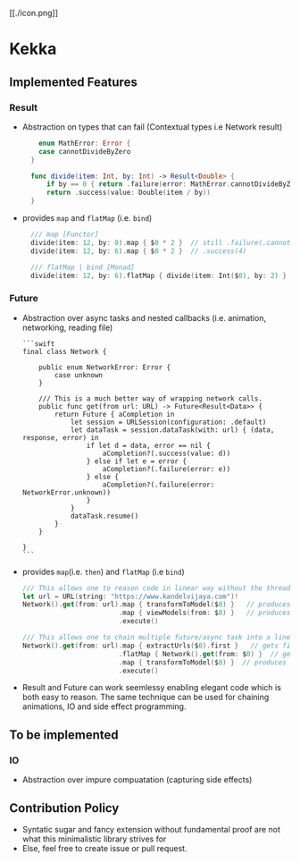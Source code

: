 [[./icon.png]]

# Kekka
## Implemented Features
### Result<T>
- Abstraction on types that can fail (Contextual types i.e Network result)
    ```swift
        enum MathError: Error {
        case cannotDivideByZero
      }

      func divide(item: Int, by: Int) -> Result<Double> {
          if by == 0 { return .failure(error: MathError.cannotDivideByZero) }
          return .success(value: Double(item / by))
      }
    ```
- provides `map` and `flatMap` (i.e. `bind`)
    ```swift
      /// map [Functor]
      divide(item: 12, by: 0).map { $0 * 2 }  // still .failure(.cannotDivideByZero)
      divide(item: 12, by: 6).map { $0 * 2 }  // .success(4)

      /// flatMap | bind [Monad]
      divide(item: 12, by: 6).flatMap { divide(item: Int($0), by: 2) }  // .success(1)
    ```
### Future<T>
- Abstraction over async tasks and nested callbacks (i.e. animation,
      networking, reading file)

      ```swift
      final class Network {

          public enum NetworkError: Error {
              case unknown
          }

          /// This is a much better way of wrapping network calls. 
          public func get(from url: URL) -> Future<Result<Data>> {
              return Future { aCompletion in
                  let session = URLSession(configuration: .default)
                  let dataTask = session.dataTask(with: url) { (data, response, error) in
                      if let d = data, error == nil {
                          aCompletion?(.success(value: d))
                      } else if let e = error {
                          aCompletion?(.failure(error: e))
                      } else {
                          aCompletion?(.failure(error: NetworkError.unknown))
                      }
                  }
                  dataTask.resume()
              }
          }

      }
      ```
- provides `map`(i.e. `then`)  and `flatMap` (i.e `bind`)
    ```swift
    /// This allows one to reason code in linear way without the threading involved. 
    let url = URL(string: "https://www.kandelvijaya.com")!
    Network().get(from: url).map { transformToModel($0) }   // produces Future<Result<[XModel]>>
                            .map { viewModels(from: $0) }   // produces Future<Result<[XViewModel]>>
                            .execute()

    /// This allows one to chain multiple future/async task into a linear way
    Network().get(from: url).map { extractUrls($0).first }   // gets first external url
                            .flatMap { Network().get(from: $0) }  // gets data from that url 
                            .map { transformToModel($0) }  // produces Future<Result<XViewModel>>
                            .execute()
    ```
- Result and Future can work seemlessy enabling elegant code which is both easy to reason.
      The same technique can be used for chaining animations, IO and side effect programming.

## To be implemented 
### IO
- Abstraction over impure compuatation (capturing side effects)
## Contribution Policy
   - Syntatic sugar and fancy extension without fundamental proof are not what
     this minimalistic library strives for
   - Else, feel free to create issue or pull request.
